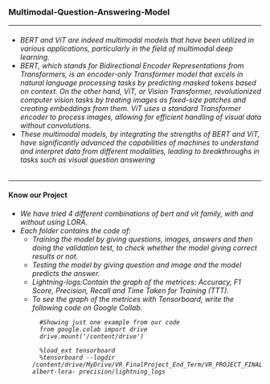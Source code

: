   <h3>Multimodal-Question-Answering-Model</h3>
  <hr>
  <h6>
  <ul>
    <li>BERT and ViT are indeed multimodal models that have been utilized in various applications, particularly in the field of multimodal deep learning.</li>
    <li> BERT, which stands for Bidirectional Encoder Representations from Transformers, is an encoder-only Transformer model that excels in natural language processing tasks 
         by predicting masked tokens based on context. On the other hand, ViT, or Vision Transformer, revolutionized computer vision tasks by treating images as fixed-size 
         patches and creating embeddings from them. ViT uses a standard Transformer encoder to process images, allowing for efficient handling of visual data without 
         convolutions.</li>
    <li>These multimodal models, by integrating the strengths of BERT and ViT, have significantly advanced the capabilities of machines to understand and interpret data from 
         different modalities, leading to breakthroughs in tasks such as visual question answering</li>
  </ul>
  </h6>
  <hr>
  <h4>Know our Project</h4>
  <h6>
    <ul>
    <li>We have tried 4 different combinations of bert and vit family, with and without using LORA.</li>
    <li>Each folder contains the code of:
      <ul>
        <li>Training the model by giving questions, images, answers and then doing the validation test, to check whether the model giving correct results or not.</li>
        <li>Testing the model by giving question and image and the model predicts the answer.</li>
        <li>Lightning-logs:Contain the graph of the metrices: Accuracy, F1 Score, Precision, Recall and Time Taken for Training (TTT).</li>
        <li>To see the graph of the metrices with Tensorboard, write the following code on Google Collab.</li>
       

      #Showing just one example from our code  
      from google.colab import drive
      drive.mount('/content/drive')
      
      %load_ext tensorboard
      %tensorboard --logdir /content/drive/MyDrive/VR_FinalProject_End_Term/VR_PROJECT_FINAL_PROJECT1/VR_PROJECT/vit+albert+lora+15000datapts+15epochs/vit-albert-lora- precision/lightning_logs


</ul>
</li>
</ul>
</h6>
   


